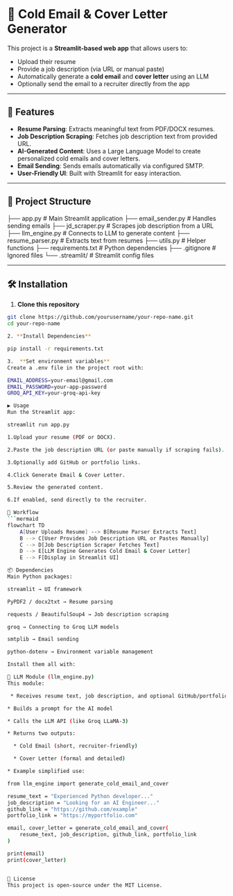 # 📧 Cold Email & Cover Letter Generator

This project is a **Streamlit-based web app** that allows users to:
- Upload their resume
- Provide a job description (via URL or manual paste)
- Automatically generate a **cold email** and **cover letter** using an LLM
- Optionally send the email to a recruiter directly from the app

---

## 🚀 Features
- **Resume Parsing**: Extracts meaningful text from PDF/DOCX resumes.
- **Job Description Scraping**: Fetches job description text from provided URL.
- **AI-Generated Content**: Uses a Large Language Model to create personalized cold emails and cover letters.
- **Email Sending**: Sends emails automatically via configured SMTP.
- **User-Friendly UI**: Built with Streamlit for easy interaction.

---

## 📂 Project Structure

├── app.py # Main Streamlit application
├── email_sender.py # Handles sending emails
├── jd_scraper.py # Scrapes job description from a URL
├── llm_engine.py # Connects to LLM to generate content
├── resume_parser.py # Extracts text from resumes
├── utils.py # Helper functions
├── requirements.txt # Python dependencies
├── .gitignore # Ignored files
└── .streamlit/ # Streamlit config files


---

## 🛠 Installation

1. **Clone this repository**
```bash
git clone https://github.com/yourusername/your-repo-name.git
cd your-repo-name

2. **Install Dependencies**

pip install -r requirements.txt

3.  **Set environment variables**
Create a .env file in the project root with:

EMAIL_ADDRESS=your-email@gmail.com
EMAIL_PASSWORD=your-app-password
GROQ_API_KEY=your-groq-api-key

▶ Usage
Run the Streamlit app:

streamlit run app.py

1.Upload your resume (PDF or DOCX).

2.Paste the job description URL (or paste manually if scraping fails).

3.Optionally add GitHub or portfolio links.

4.Click Generate Email & Cover Letter.

5.Review the generated content.

6.If enabled, send directly to the recruiter.

🔄 Workflow
```mermaid
flowchart TD
    A[User Uploads Resume] --> B[Resume Parser Extracts Text]
    B --> C[User Provides Job Description URL or Pastes Manually]
    C --> D[Job Description Scraper Fetches Text]
    D --> E[LLM Engine Generates Cold Email & Cover Letter]
    E --> F[Display in Streamlit UI]

📦 Dependencies
Main Python packages:

streamlit → UI framework

PyPDF2 / docx2txt → Resume parsing

requests / BeautifulSoup4 → Job description scraping

groq → Connecting to Groq LLM models

smtplib → Email sending

python-dotenv → Environment variable management

Install them all with:

🤖 LLM Module (llm_engine.py)
This module:

 * Receives resume text, job description, and optional GitHub/portfolio links

* Builds a prompt for the AI model

* Calls the LLM API (like Groq LLaMA-3)

* Returns two outputs:

  * Cold Email (short, recruiter-friendly)

  * Cover Letter (formal and detailed)

* Example simplified use:

from llm_engine import generate_cold_email_and_cover

resume_text = "Experienced Python developer..."
job_description = "Looking for an AI Engineer..."
github_link = "https://github.com/example"
portfolio_link = "https://myportfolio.com"

email, cover_letter = generate_cold_email_and_cover(
    resume_text, job_description, github_link, portfolio_link
)

print(email)
print(cover_letter)


📜 License
This project is open-source under the MIT License.
